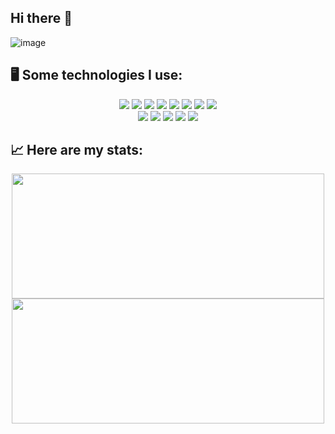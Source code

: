 ## Hi there 👋
<!--
<div align="center" height="500" width="80%">
  <img width="100%" src="https://www.canva.com/design/DAGGqRQ31LQ/t0YQsQ9t_A5Ys4wyvMWa1w/edit?utm_content=DAGGqRQ31LQ&utm_campaign=designshare&utm_medium=link2&utm_source=sharebutton" />
</div> -->
![image](https://github.com/leocoiradas/leocoiradas/assets/101076389/3df98d8e-0b88-4448-b041-ba355e3cfdfc)

<!--
**leocoiradas/leocoiradas** is a ✨ _special_ ✨ repository because its `README.md` (this file) appears on your GitHub profile.

Here are some ideas to get you started:

- 🔭 I’m currently working on ...
- 🌱 I’m currently learning ...
- 👯 I’m looking to collaborate on ...
- 🤔 I’m looking for help with ...
- 💬 Ask me about ...
- 📫 How to reach me: ...
- 😄 Pronouns: ...
- ⚡ Fun fact: ...
-->
## 🖥 Some technologies I use:
<div align="center" width="100%">
  <!--HTML CSS JAVASCRIPT REACT REDUX MONGODB NODEJS-->
  <img src="https://github.com/leocoiradas/leocoiradas/assets/101076389/89318fdd-f59b-4cf4-8931-f2b5ad11b9d0" />
  <img src="https://github.com/leocoiradas/leocoiradas/assets/101076389/322a4e41-3ef5-4d5c-a468-02e2e0073f7c" />
  <img src="https://github.com/leocoiradas/leocoiradas/assets/101076389/f6c1c98b-54e6-4cab-a22f-f2a43a34a712" />
  <img src="https://github.com/leocoiradas/leocoiradas/assets/101076389/1fe484e5-6a7c-4527-b1df-46e8c09eb92d" />
  <img src="https://github.com/leocoiradas/leocoiradas/assets/101076389/effedd1e-0909-4811-818c-987053271dd0" />
  <img src="https://github.com/leocoiradas/leocoiradas/assets/101076389/95a909b3-5874-418b-b0ec-bf94df925520" />
  <img src="https://github.com/leocoiradas/leocoiradas/assets/101076389/a6260e29-44a0-4c69-9d25-ede1c0b7bedc" />
  <img src="https://github.com/leocoiradas/leocoiradas/assets/101076389/46eb8560-46a1-4604-881c-e4bb11f06746" />
</div>
<div align="center" width="50%">
  <!--NET, C#, Microsoft Sql Server, git, github-->
  <img src="https://github.com/leocoiradas/leocoiradas/assets/101076389/0032c8d5-1b9f-433a-b9e4-64618f219552" />
  <img src="https://github.com/leocoiradas/leocoiradas/assets/101076389/d4aab64c-442a-4bf4-aa1a-b9ba988398a3" />
  <img src="https://github.com/leocoiradas/leocoiradas/assets/101076389/cfe9d516-452d-438c-bf6f-98d2cc390eef" />
  <img src="https://github.com/leocoiradas/leocoiradas/assets/101076389/85805f69-b7e6-44c8-aa98-6c390ede1dad" />
  <img src="https://github.com/leocoiradas/leocoiradas/assets/101076389/0b395045-cf3a-400e-8041-e79a7f369d41" />
</div>

## 📈 Here are my stats:
<div align="center" width="100%">
    <a href="https://github.com/anuraghazra/convoychat">
      <img height=200 width=500 align="center" src="https://github-readme-stats.vercel.app/api/top-langs?username=leocoiradas&layout=compact&langs_count=6&card_width=320" />
    </a>
  <a href="https://github.com/anuraghazra/github-readme-stats">
    <img height=200 width=500 align="center" src="https://github-readme-stats.vercel.app/api?username=leocoiradas" />
  </a>
</div>






